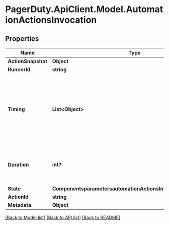 # PagerDuty.ApiClient.Model.AutomationActionsInvocation
## Properties

Name | Type | Description | Notes
------------ | ------------- | ------------- | -------------
**ActionSnapshot** | **Object** |  | 
**RunnerId** | **string** |  | 
**Timing** | **List&lt;Object&gt;** | A list of state transitions with timestamps. Only the &#x27;created&#x27; transition is guaranteed to exist at any time. | 
**Duration** | **int?** | The duration of the invocation&#x27;s execution time. | [optional] 
**State** | [**ComponentsparametersautomationActionsInvocationStateschema**](ComponentsparametersautomationActionsInvocationStateschema.md) |  | 
**ActionId** | **string** |  | 
**Metadata** | **Object** |  | 

[[Back to Model list]](../README.md#documentation-for-models) [[Back to API list]](../README.md#documentation-for-api-endpoints) [[Back to README]](../README.md)

